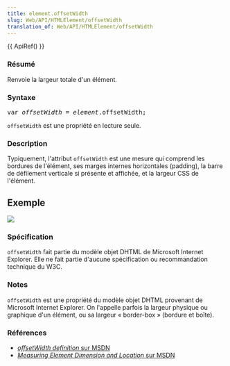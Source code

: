 ```yaml
---
title: element.offsetWidth
slug: Web/API/HTMLElement/offsetWidth
translation_of: Web/API/HTMLElement/offsetWidth
---
```

<p>{{ ApiRef() }}</p>

<h3 id="R.C3.A9sum.C3.A9">Résumé</h3>

<p>Renvoie la largeur totale d'un élément.</p>

<h3 id="Syntaxe">Syntaxe</h3>

<pre class="eval">var <em>offsetWidth</em> = <em>element</em>.offsetWidth;
</pre>

<p><code>offsetWidth</code> est une propriété en lecture seule.</p>

<h3 id="Description">Description</h3>

<p>Typiquement, l'attribut <code>offsetWidth</code> est une mesure qui comprend les bordures de l'élément, ses marges internes horizontales (padding), la barre de défilement verticale si présente et affichée, et la largeur CSS de l'élément.</p>

<h2 id="exemple">Exemple</h2>

<p><img src="dimensions-offset.png"></p>

<h3 id="Sp.C3.A9cification">Spécification</h3>

<p><code>offsetWidth</code> fait partie du modèle objet <abbr>DHTML</abbr> de Microsoft Internet Explorer. Elle ne fait partie d'aucune spécification ou recommandation technique du W3C.</p>

<h3 id="Notes">Notes</h3>

<p><code>offsetWidth</code> est une propriété du modèle objet <abbr>DHTML</abbr> provenant de Microsoft Internet Explorer. On l'appelle parfois la largeur physique ou graphique d'un élément, ou sa largeur « border-box » (bordure et boîte).</p>

<h3 id="R.C3.A9f.C3.A9rences">Références</h3>

<ul>
 <li><a href="http://msdn.microsoft.com/workshop/author/dhtml/reference/properties/offsetwidth.asp?frame=true"><em>offsetWidth definition</em> sur MSDN</a></li>
 <li><a href="http://msdn.microsoft.com/workshop/author/om/measuring.asp"><em>Measuring Element Dimension and Location</em> sur MSDN</a></li>
</ul>